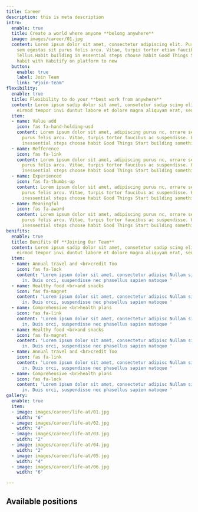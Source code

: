 ```yaml
---
title: Career
description: this is meta description
intro:
  enable: true
  title: Create a world where anyone **belong anywhere**
  image: images/career/01.jpg
  content: Lorem ipsum dolor sit amet, consectetur adipiscing elit. Purus nc, ornare
    sem egestas sit purus felis arcu. Vitae, turpis tortor etiam faucibus ac suspendisse
    Tellus.Habit building in essential steps choose habit Good Things Start building
    habit with Habitify on platform to new
  button:
    enable: true
    label: Join Team
    link: "#join-team"
flexibility:
  enable: true
  title: Flexibility to do your **best work from anywhere**
  content: Lorem ipsum sadip dolor sit amet, consetetur sadip scing elitr, diam nonumy
    eirmod tempor invi duntut labore et dolore magna aliquyam erat, sed diam
  item:
  - name: Value add
    icon: fas fa-hand-holding-usd
    content: Lorem ipsum dolor sit amet, adipiscing purus nc, ornare sem egestas sit
      purus felis arcu. Vitae, turpis tortor faucibus ac suspendisse. Habit building
      inessential steps choose habit Good Things Start building something.
  - name: Refference
    icon: fas fa-link
    content: Lorem ipsum dolor sit amet, adipiscing purus nc, ornare sem egestas sit
      purus felis arcu. Vitae, turpis tortor faucibus ac suspendisse. Habit building
      inessential steps choose habit Good Things Start building something.
  - name: Experienced
    icon: fas fa-thumbs-up
    content: Lorem ipsum dolor sit amet, adipiscing purus nc, ornare sem egestas sit
      purus felis arcu. Vitae, turpis tortor faucibus ac suspendisse. Habit building
      inessential steps choose habit Good Things Start building something.
  - name: Meaningful
    icon: fas fa-award
    content: Lorem ipsum dolor sit amet, adipiscing purus nc, ornare sem egestas sit
      purus felis arcu. Vitae, turpis tortor faucibus ac suspendisse. Habit building
      inessential steps choose habit Good Things Start building something.
benifits:
  enable: true
  title: Benifits Of **Joining Our Team**
  content: Lorem ipsum sadip dolor sit amet, consetetur sadip scing elitr, diam nonumy
    eirmod tempor invi duntut labore et dolore magna aliquyam erat, sed diam
  item:
  - name: Annual travel and <br>credit Too
    icon: fas fa-lock
    content: 'Lorem ipsum dolor sit amet, consectetur adipisc Nullam sit vel egestas
      in. Duis orci, suspendisse nec phasellus sapien natoque '
  - name: Healthy food <br>and snacks
    icon: fas fa-magnet
    content: 'Lorem ipsum dolor sit amet, consectetur adipisc Nullam sit vel egestas
      in. Duis orci, suspendisse nec phasellus sapien natoque '
  - name: Comprehensive <br>health plans
    icon: fas fa-link
    content: 'Lorem ipsum dolor sit amet, consectetur adipisc Nullam sit vel egestas
      in. Duis orci, suspendisse nec phasellus sapien natoque '
  - name: Healthy food <br>and snacks
    icon: fas fa-magnet
    content: 'Lorem ipsum dolor sit amet, consectetur adipisc Nullam sit vel egestas
      in. Duis orci, suspendisse nec phasellus sapien natoque '
  - name: Annual travel and <br>credit Too
    icon: fas fa-link
    content: 'Lorem ipsum dolor sit amet, consectetur adipisc Nullam sit vel egestas
      in. Duis orci, suspendisse nec phasellus sapien natoque '
  - name: Comprehensive <br>health plans
    icon: fas fa-lock
    content: 'Lorem ipsum dolor sit amet, consectetur adipisc Nullam sit vel egestas
      in. Duis orci, suspendisse nec phasellus sapien natoque '
gallery:
  enable: true
  item:
  - image: images/career/life-at/01.jpg
    width: "6"
  - image: images/career/life-at/02.jpg
    width: "4"
  - image: images/career/life-at/03.jpg
    width: "2"
  - image: images/career/life-at/04.jpg
    width: "2"
  - image: images/career/life-at/05.jpg
    width: "4"
  - image: images/career/life-at/06.jpg
    width: "6"

---
```

## Available positions